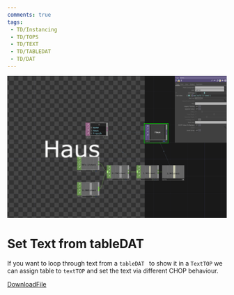 ```yaml
---
comments: true
tags:
 - TD/Instancing
 - TD/TOPS
 - TD/TEXT
 - TD/TABLEDAT
 - TD/DAT
---
```


![Set Text From TableDAT](./img/SetTextTOPFromTableDAT.png)

# Set Text from tableDAT

If you want to loop through text from a `tableDAT ` to show it in a `TextTOP` we can assign table to `textTOP` and set the text via different CHOP behaviour.

[DownloadFile](./files/SetTextTOPFromTableDAT.tox)
